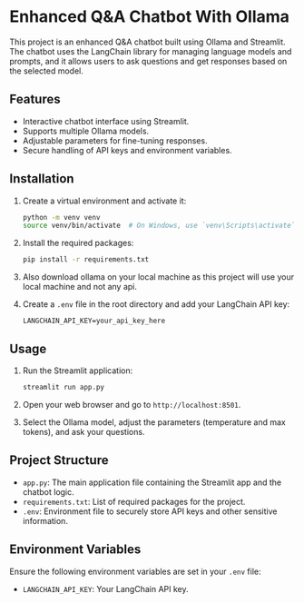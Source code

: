 # Enhanced Q&A Chatbot With Ollama

This project is an enhanced Q&A chatbot built using Ollama and Streamlit. The chatbot uses the LangChain library for managing language models and prompts, and it allows users to ask questions and get responses based on the selected model.

## Features

- Interactive chatbot interface using Streamlit.
- Supports multiple Ollama models.
- Adjustable parameters for fine-tuning responses.
- Secure handling of API keys and environment variables.

## Installation

1. Create a virtual environment and activate it:
    ```bash
    python -m venv venv
    source venv/bin/activate  # On Windows, use `venv\Scripts\activate`
    ```

2. Install the required packages:
    ```bash
    pip install -r requirements.txt
    ```
3. Also download ollama on your local machine as this project will use your local machine and not any api.
   

   
5. Create a `.env` file in the root directory and add your LangChain API key:
    ```env
    LANGCHAIN_API_KEY=your_api_key_here
    ```

## Usage

1. Run the Streamlit application:
    ```bash
    streamlit run app.py
    ```

2. Open your web browser and go to `http://localhost:8501`.

3. Select the Ollama model, adjust the parameters (temperature and max tokens), and ask your questions.

## Project Structure

- `app.py`: The main application file containing the Streamlit app and the chatbot logic.
- `requirements.txt`: List of required packages for the project.
- `.env`: Environment file to securely store API keys and other sensitive information.

## Environment Variables

Ensure the following environment variables are set in your `.env` file:
- `LANGCHAIN_API_KEY`: Your LangChain API key.
